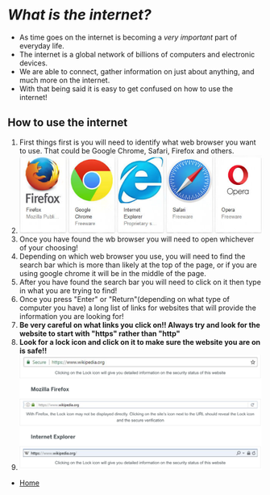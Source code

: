# *What is the internet?*
- As time goes on the internet is becoming a *very important* part of everyday life.
- The internet is a global network of billions of computers and electronic devices.
- We are able to connect, gather information on just about anything, and much more on the internet.
- With that being said it is easy to get confused on how to use the internet!
## How to use the internet
1. First things first is you will need to identify what web browser you want to use. That could be Google Chrome, Safari, Firefox and others.
2. ![Browsers](browsers.jpeg)
3. Once you have found the wb browser you will need to open whichever of your choosing!
4. Depending on which web browser you use, you will need to find the search bar which is more than likely at the top of the page, or if you are using google chrome it will be in the middle of the page.
5. After you have found the search bar you will need to click on it then type in what you are trying to find!
6. Once you press "Enter" or "Return"(depending on what type of computer you have) a long list of links for websites that will provide the information you are looking for!
7. **Be very careful on what links you click on!! Always try and look for the website to start with "https" rather than "http"**
8. **Look for a lock icon and click on it to make sure the website you are on is safe!!**
9. ![Screenshot](Screenshot.png)
- [Home](https://github.com/jcwnpd/Final-Project/blob/aee63e2a6d896432a0bab2ebb10946f2df3023b0/README.md)
